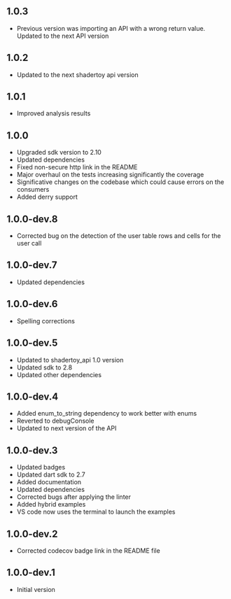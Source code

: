 ## 1.0.3

- Previous version was importing an API with a wrong return value. Updated to the next API version

## 1.0.2

- Updated to the next shadertoy api version

## 1.0.1

- Improved analysis results

## 1.0.0

- Upgraded sdk version to 2.10
- Updated dependencies
- Fixed non-secure http link in the README
- Major overhaul on the tests increasing significantly the coverage
- Significative changes on the codebase which could cause errors on the consumers
- Added derry support

## 1.0.0-dev.8

- Corrected bug on the detection of the user table rows and cells for the user call

## 1.0.0-dev.7

- Updated dependencies

## 1.0.0-dev.6

- Spelling corrections

## 1.0.0-dev.5

- Updated to shadertoy_api 1.0 version
- Updated sdk to 2.8
- Updated other dependencies

## 1.0.0-dev.4
- Added enum_to_string dependency to work better with enums
- Reverted to debugConsole
- Updated to next version of the API

## 1.0.0-dev.3

- Updated badges
- Updated dart sdk to 2.7
- Added documentation
- Updated dependencies
- Corrected bugs after applying the linter
- Added hybrid examples
- VS code now uses the terminal to launch the examples

## 1.0.0-dev.2

- Corrected codecov badge link in the README file

## 1.0.0-dev.1

- Initial version